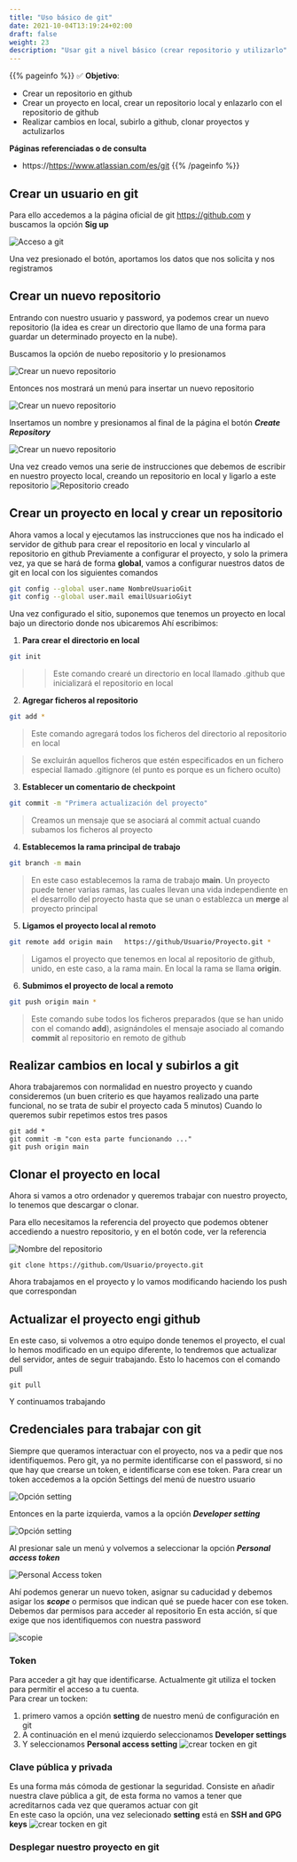 ```yaml
---
title: "Uso básico de git"
date: 2021-10-04T13:19:24+02:00
draft: false
weight: 23
description: "Usar git a nivel básico (crear repositorio y utilizarlo"
---
```

{{% pageinfo %}}
:white_check_mark:
**Objetivo**:
* Crear un repositorio en github
* Crear un proyecto en local, crear un repositorio local y enlazarlo con el repositorio de github
* Realizar cambios en local, subirlo a github, clonar proyectos y actulizarlos

**Páginas referenciadas o de consulta**
* https://https://www.atlassian.com/es/git
{{% /pageinfo %}}


## Crear un usuario en git
Para ello accedemos a la página oficial de git https://github.com y buscamos la opción **Sig up**

![Acceso a git](git_new_user.png)

Una vez presionado el botón, aportamos los datos que nos solicita y nos registramos

## Crear un nuevo repositorio

Entrando con nuestro usuario y password, ya podemos crear un nuevo repositorio (la idea es  crear un directorio que llamo de una forma para guardar un determinado proyecto en la nube).

Buscamos la opción de nuebo repositorio y lo presionamos

![Crear un nuevo repositorio](new_repositorio.png)

Entonces nos mostrará un menú para insertar un nuevo repositorio

![Crear un nuevo repositorio](new_repositorio_2.png)

Insertamos un nombre y presionamos al final de la página el botón *****Create Repository*****

![Crear un nuevo repositorio](create_repositorio.png)

Una vez creado vemos una serie de instrucciones que debemos de escribir en nuestro proyecto local, creando un repositorio en local y  ligarlo a este repositorio
![Repositorio creado](repositorio_creado.png)

## Crear un proyecto en local y crear un repositorio
Ahora vamos a local y ejecutamos las instrucciones que nos ha indicado el servidor de github para crear el repositorio en local y vincularlo al repositorio en github
Previamente a configurar el proyecto, y solo la primera vez, ya que se hará de forma **global**, vamos a configurar nuestros datos de git en local con los siguientes comandos
```bash
git config --global user.name NombreUsuarioGit
git config --global user.mail emailUsuarioGiyt

```

Una vez configurado el sitio, suponemos que tenemos un proyecto en local bajo un directorio donde nos ubicaremos
Ahí escribimos:
1. **Para crear el directorio en local**
```bash
git init
```
>>Este comando crearé un directorio en local llamado .github que inicializará el repositorio en local
2. **Agregar ficheros al repositorio**
```bash
git add *
```
> Este comando agregará todos los ficheros del directorio al repositorio en local

> Se excluirán aquellos ficheros que estén especificados en un fichero especial llamado .gitignore (el punto es porque es un fichero oculto)
3. **Establecer un comentario de checkpoint**
```bash
git commit -m "Primera actualización del proyecto" 
```
> Creamos un mensaje que se asociará al commit actual cuando subamos los ficheros al proyecto

4. **Establecemos la rama principal de trabajo**
```bash
git branch -m main
```
> En este caso establecemos la rama de trabajo **main**. Un proyecto puede tener varias ramas, las cuales llevan una vida independiente en el desarrollo del proyecto hasta que se unan o establezca un  **merge** al proyecto principal
5. **Ligamos el proyecto local al remoto**
```bash
git remote add origin main   https://github/Usuario/Proyecto.git *
```
> Ligamos el proyecto que tenemos en local al repositorio de github, unido, en este caso, a la rama main. En local la rama se llama **origin**.
6. **Submimos el proyecto de local a remoto**
```bash
git push origin main *
```
> Este comando sube todos los ficheros preparados (que se han unido con el comando **add**), asignándoles el mensaje asociado al comando **commit** al repositorio en remoto de github

## Realizar cambios en local y subirlos a git
Ahora trabajaremos con normalidad en nuestro proyecto y cuando consideremos (un buen criterio es que hayamos realizado una parte funcional, no se trata de subir el proyecto cada 5 minutos)
Cuando lo queremos subir repetimos estos tres pasos
```shell
git add *
git commit -m "con esta parte funcionando ..."
git push origin main
```
## Clonar el proyecto en local
Ahora si vamos a otro ordenador y queremos trabajar con nuestro proyecto, lo tenemos que descargar o clonar. 

Para ello necesitamos la referencia del proyecto que podemos obtener accediendo a nuestro repositorio, y en el botón code, ver la referencia

![Nombre del repositorio ](url_repositorio.png)

```shell
git clone https://github.com/Usuario/proyecto.git
```
Ahora trabajamos en el proyecto y lo vamos modificando haciendo los push que correspondan

## Actualizar el proyecto engi github
En este caso, si volvemos a otro equipo donde tenemos el proyecto, el cual lo hemos modificado en un equipo diferente, lo tendremos que actualizar del servidor, antes de seguir trabajando. Esto lo hacemos con el comando pull
```shell
git pull
```
Y continuamos trabajando

## Credenciales para trabajar con git
Siempre que queramos interactuar con el proyecto, nos va a pedir que nos identifiquemos.
Pero git, ya no permite identificarse con el password, si no que hay que crearse un token, e identificarse con ese token.
Para crear un token accedemos a la opción Settings del menú de nuestro usuario

![Opción setting](opcion_setting.png)

Entonces en la parte izquierda, vamos a la opción *****Developer setting*****

![Opción setting](developer_setting.png)

Al presionar sale un menú y volvemos a seleccionar la opción *****Personal access token*****

![Personal Access token](personal_access_token.png)

Ahí podemos generar un nuevo token, asignar su caducidad y debemos asigar los ***scope*** o permisos que indican qué se puede hacer con ese token. Debemos dar permisos para acceder al repositorio
En esta acción, sí que exige que nos identifiquemos con nuestra password


![scopie](scope.png)


### Token
Para acceder a git hay que identificarse. Actualmente git utiliza el tocken para permitir el acceso a tu cuenta.   
Para crear un tocken:
1. primero vamos a opción __setting__ de nuestro menú de configuración en git
1. A continuación en el menú izquierdo seleccionamos __Developer settings__
1. Y seleccionamos __Personal access setting__
![crear tocken en git](crear_token_git.png)

### Clave pública y privada
Es una forma más cómoda de gestionar la seguridad. Consiste en añadir nuestra clave pública a git, de esta forma no vamos a tener que acreditarnos cada vez que queramos actuar con git    
En este caso la opción, una vez selecionado  __setting__ está en __SSH and GPG keys__
![crear tocken en git](ssh_public_git.png)



### Desplegar nuestro proyecto en git
